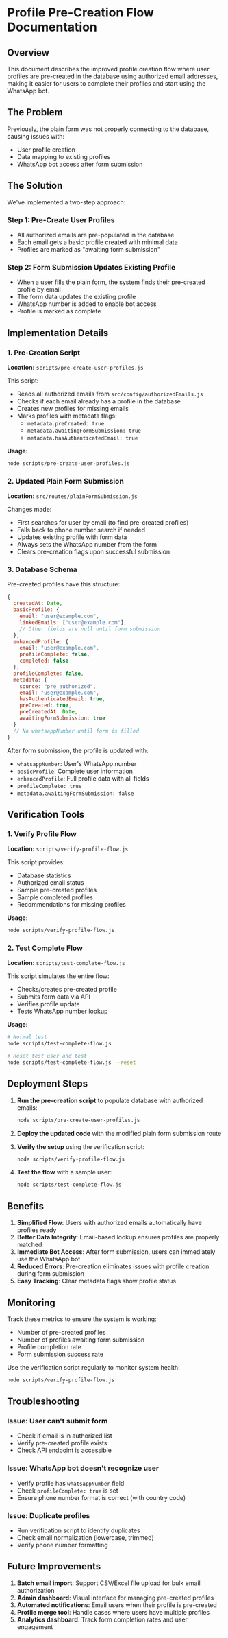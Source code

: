 # Profile Pre-Creation Flow Documentation

## Overview
This document describes the improved profile creation flow where user profiles are pre-created in the database using authorized email addresses, making it easier for users to complete their profiles and start using the WhatsApp bot.

## The Problem
Previously, the plain form was not properly connecting to the database, causing issues with:
- User profile creation
- Data mapping to existing profiles
- WhatsApp bot access after form submission

## The Solution
We've implemented a two-step approach:

### Step 1: Pre-Create User Profiles
- All authorized emails are pre-populated in the database
- Each email gets a basic profile created with minimal data
- Profiles are marked as "awaiting form submission"

### Step 2: Form Submission Updates Existing Profile
- When a user fills the plain form, the system finds their pre-created profile by email
- The form data updates the existing profile
- WhatsApp number is added to enable bot access
- Profile is marked as complete

## Implementation Details

### 1. Pre-Creation Script
**Location:** `scripts/pre-create-user-profiles.js`

This script:
- Reads all authorized emails from `src/config/authorizedEmails.js`
- Checks if each email already has a profile in the database
- Creates new profiles for missing emails
- Marks profiles with metadata flags:
  - `metadata.preCreated: true`
  - `metadata.awaitingFormSubmission: true`
  - `metadata.hasAuthenticatedEmail: true`

**Usage:**
```bash
node scripts/pre-create-user-profiles.js
```

### 2. Updated Plain Form Submission
**Location:** `src/routes/plainFormSubmission.js`

Changes made:
- First searches for user by email (to find pre-created profiles)
- Falls back to phone number search if needed
- Updates existing profile with form data
- Always sets the WhatsApp number from the form
- Clears pre-creation flags upon successful submission

### 3. Database Schema
Pre-created profiles have this structure:
```javascript
{
  createdAt: Date,
  basicProfile: {
    email: "user@example.com",
    linkedEmails: ["user@example.com"],
    // Other fields are null until form submission
  },
  enhancedProfile: {
    email: "user@example.com",
    profileComplete: false,
    completed: false
  },
  profileComplete: false,
  metadata: {
    source: "pre_authorized",
    email: "user@example.com",
    hasAuthenticatedEmail: true,
    preCreated: true,
    preCreatedAt: Date,
    awaitingFormSubmission: true
  }
  // No whatsappNumber until form is filled
}
```

After form submission, the profile is updated with:
- `whatsappNumber`: User's WhatsApp number
- `basicProfile`: Complete user information
- `enhancedProfile`: Full profile data with all fields
- `profileComplete: true`
- `metadata.awaitingFormSubmission: false`

## Verification Tools

### 1. Verify Profile Flow
**Location:** `scripts/verify-profile-flow.js`

This script provides:
- Database statistics
- Authorized email status
- Sample pre-created profiles
- Sample completed profiles
- Recommendations for missing profiles

**Usage:**
```bash
node scripts/verify-profile-flow.js
```

### 2. Test Complete Flow
**Location:** `scripts/test-complete-flow.js`

This script simulates the entire flow:
- Checks/creates pre-created profile
- Submits form data via API
- Verifies profile update
- Tests WhatsApp number lookup

**Usage:**
```bash
# Normal test
node scripts/test-complete-flow.js

# Reset test user and test
node scripts/test-complete-flow.js --reset
```

## Deployment Steps

1. **Run the pre-creation script** to populate database with authorized emails:
   ```bash
   node scripts/pre-create-user-profiles.js
   ```

2. **Deploy the updated code** with the modified plain form submission route

3. **Verify the setup** using the verification script:
   ```bash
   node scripts/verify-profile-flow.js
   ```

4. **Test the flow** with a sample user:
   ```bash
   node scripts/test-complete-flow.js
   ```

## Benefits

1. **Simplified Flow**: Users with authorized emails automatically have profiles ready
2. **Better Data Integrity**: Email-based lookup ensures profiles are properly matched
3. **Immediate Bot Access**: After form submission, users can immediately use the WhatsApp bot
4. **Reduced Errors**: Pre-creation eliminates issues with profile creation during form submission
5. **Easy Tracking**: Clear metadata flags show profile status

## Monitoring

Track these metrics to ensure the system is working:
- Number of pre-created profiles
- Number of profiles awaiting form submission
- Profile completion rate
- Form submission success rate

Use the verification script regularly to monitor system health:
```bash
node scripts/verify-profile-flow.js
```

## Troubleshooting

### Issue: User can't submit form
- Check if email is in authorized list
- Verify pre-created profile exists
- Check API endpoint is accessible

### Issue: WhatsApp bot doesn't recognize user
- Verify profile has `whatsappNumber` field
- Check `profileComplete: true` is set
- Ensure phone number format is correct (with country code)

### Issue: Duplicate profiles
- Run verification script to identify duplicates
- Check email normalization (lowercase, trimmed)
- Verify phone number formatting

## Future Improvements

1. **Batch email import**: Support CSV/Excel file upload for bulk email authorization
2. **Admin dashboard**: Visual interface for managing pre-created profiles
3. **Automated notifications**: Email users when their profile is pre-created
4. **Profile merge tool**: Handle cases where users have multiple profiles
5. **Analytics dashboard**: Track form completion rates and user engagement
